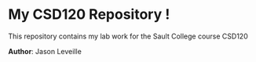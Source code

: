 # My CSD120 Repository !

This repository contains my lab work for the Sault College course CSD120 

**Author**: Jason Leveille
